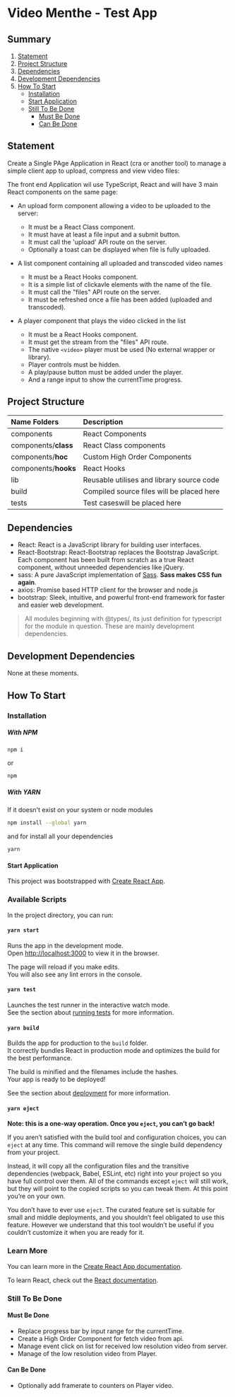 # Video Menthe - Test App

## Summary

1. [Statement](#Statement)
2. [Project Structure](#Project-Structure)
3. [Dependencies](#Dependencies)
4. [Development Dependencies](#Development-Dependencies)
5. [How To Start](#How-To-Start)
    * [Installation](#Installation)
    * [Start Application](#Start-Application)
    * [Still To Be Done](#Still-To-Be-Done)
      * [Must Be Done](#Must-Be-Done)
      * [Can Be Done](#Can-Be-Done)

## Statement
Create a Single PAge Application in React (cra or another tool) to manage a simple client app to upload, compress and view video files:

The front end Application wil use TypeScript, React and will have 3 main React components on the same page:

* An upload form component allowing a video to be uploaded to the server:
  * It must be a React Class component.
  * It must have at least a file input and a submit button.
  * It must call the 'upload' API route on the server.
  * Optionally a toast can be displayed when file is fully uploaded.

* A list component containing all uploaded and transcoded video names
  * It must be a React Hooks component.
  * It is a simple list of clickavle elements with the name of the file.
  * It must call the "files" API route on the server.
  * It must be refreshed once a file has been added (uploaded and transcoded).

* A player component that plays the video clicked in the list
  * It must be a React Hooks component.
  * It must get the stream from the "files" API route.
  * The native `<video>` player must be used (No external wrapper or library).
  * Player controls must be hidden.
  * A play/pause button must be added under the player.
  * And a range input to show the currentTime progress.
  

## Project Structure
| Name Folders         | Description                               |
|:---------------------|:------------------------------------------|
| components           | React Components                          |
| components/**class** | React Class components                    |
| components/**hoc**   | Custom High Order Components              |
| components/**hooks** | React Hooks                               |
| lib                  | Reusable utilises and library source code |
| build                | Compiled source files will be placed here |
| tests                | Test caseswill be placed here             |

## Dependencies

* React: React is a JavaScript library for building user interfaces.
* React-Bootstrap: React-Bootstrap replaces the Bootstrap JavaScript. Each component has been built from scratch as a true React component, without unneeded dependencies like jQuery.
* sass: A pure JavaScript implementation of [Sass](https://sass-lang.com/). **Sass makes CSS fun again**.
* axios: Promise based HTTP client for the browser and node.js
* bootstrap: Sleek, intuitive, and powerful front-end framework for faster and easier web development.

> All modules beginning with @types/, its just definition for typescript for the module in question. These are mainly development dependencies.

## Development Dependencies
None at these moments.

## How To Start
### Installation

##### With NPM
```bash
npm i
``` 
or
```bash
npm
```

##### With YARN
If it doesn't exist on your system or node modules
```bash
npm install --global yarn
```
and for install all your dependencies
```bash
yarn
```

#### Start Application

This project was bootstrapped with [Create React App](https://github.com/facebook/create-react-app).

### Available Scripts

In the project directory, you can run:

#### `yarn start`

Runs the app in the development mode.\
Open [http://localhost:3000](http://localhost:3000) to view it in the browser.

The page will reload if you make edits.\
You will also see any lint errors in the console.

#### `yarn test`

Launches the test runner in the interactive watch mode.\
See the section about [running tests](https://facebook.github.io/create-react-app/docs/running-tests) for more information.

#### `yarn build`

Builds the app for production to the `build` folder.\
It correctly bundles React in production mode and optimizes the build for the best performance.

The build is minified and the filenames include the hashes.\
Your app is ready to be deployed!

See the section about [deployment](https://facebook.github.io/create-react-app/docs/deployment) for more information.

#### `yarn eject`

**Note: this is a one-way operation. Once you `eject`, you can’t go back!**

If you aren’t satisfied with the build tool and configuration choices, you can `eject` at any time. This command will remove the single build dependency from your project.

Instead, it will copy all the configuration files and the transitive dependencies (webpack, Babel, ESLint, etc) right into your project so you have full control over them. All of the commands except `eject` will still work, but they will point to the copied scripts so you can tweak them. At this point you’re on your own.

You don’t have to ever use `eject`. The curated feature set is suitable for small and middle deployments, and you shouldn’t feel obligated to use this feature. However we understand that this tool wouldn’t be useful if you couldn’t customize it when you are ready for it.

### Learn More

You can learn more in the [Create React App documentation](https://facebook.github.io/create-react-app/docs/getting-started).

To learn React, check out the [React documentation](https://reactjs.org/).


### Still To Be Done

#### Must Be Done 
 * Replace progress bar by input range for the currentTime.
 * Create a High Order Component for fetch video from api.
 * Manage event click on list for received low resolution video from server.
 * Manage of the low resolution video from Player.

#### Can Be Done
 * Optionally add framerate to counters on Player video.
